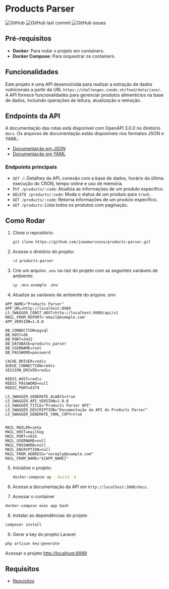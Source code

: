 # Products Parser

![GitHub](https://img.shields.io/github/license/joaomarcosns/products-parser)
![GitHub last commit](https://img.shields.io/github/last-commit/joaomarcosns/products-parser)
![GitHub issues](https://img.shields.io/github/issues/joaomarcosns/products-parser)

## Pré-requisitos

- **Docker**: Para rodar o projeto em containers.
- **Docker Compose**: Para orquestrar os containers.

## Funcionalidades

Este projeto é uma API desenvolvida para realizar a extração de dados nutricionais a partir da URL `https://challenges.coode.sh/food/data/json/`. A API fornece funcionalidades para gerenciar produtos alimentícios na base de dados, incluindo operações de leitura, atualização e remoção.

## Endpoints da API

A documentação das rotas está disponível com OpenAPI 3.0.0 no diretório `docs`. Os arquivos de documentação estão disponíveis nos formatos JSON e YAML:

- [Documentação em JSON](docs/api.json)
- [Documentação em YAML](docs/api.yml)

### Endpoints principais

- `GET /`: Detalhes da API, conexão com a base de dados, horário da última execução do CRON, tempo online e uso de memória.
- `PUT /products/:code`: Atualiza as informações de um produto específico.
- `DELETE /products/:code`: Muda o status de um produto para `trash`.
- `GET /products/:code`: Retorna informações de um produto específico.
- `GET /products`: Lista todos os produtos com paginação.

## Como Rodar

1. Clone o repositório:

   ```bash
   git clone https://github.com/joaomarcosns/products-parser.git

2. Acesse o diretório do projeto:

   ```bash
   cd products-parser
   ```

3. Crie um arquivo `.env` na raiz do projeto com as seguintes variáveis de ambiente:

   ```bash
   cp .env.example .env
   ```

4. Atualize as variáveis de ambiente do arquivo .env

```dosini
APP_NAME="Products Parser"
APP_URL=http://localhost:8989
L5_SWAGGER_CONST_HOST=http://localhost:8989/api/v1
MAIL_FROM_REPORT='email@exemple.com'
APP_VERSION=1.0.0

DB_CONNECTION=pgsql
DB_HOST=db
DB_PORT=5432
DB_DATABASE=products_parser
DB_USERNAME=root
DB_PASSWORD=password

CACHE_DRIVER=redis
QUEUE_CONNECTION=redis
SESSION_DRIVER=redis

REDIS_HOST=redis
REDIS_PASSWORD=null
REDIS_PORT=6379

L5_SWAGGER_GENERATE_ALWAYS=true
L5_SWAGGER_API_VERSION=1.0.0
L5_SWAGGER_TITLE="Products Parser API"
L5_SWAGGER_DESCRIPTION="Documentação da API do Products Parser"
L5_SWAGGER_GENERATE_YAML_COPY=true


MAIL_MAILER=smtp
MAIL_HOST=mailhog
MAIL_PORT=1025
MAIL_USERNAME=null
MAIL_PASSWORD=null
MAIL_ENCRYPTION=null
MAIL_FROM_ADDRESS="noreply@example.com"
MAIL_FROM_NAME="${APP_NAME}"
```

5. Inicialize o projeto:

   ```bash
   docker-compose up --build -d
   ```

6. Acesse a documentação da API em `http://localhost:3000/docs`.

7. Acessar o container

```sh
docker-compose exec app bash
```

8. Instalar as dependências do projeto

```sh
composer install
```

9. Gerar a key do projeto Laravel

```sh
php artisan key:generate
```

Acessar o projeto
[http://localhost:8989](http://localhost:8989)

## Requisitos

- [Requisitos](REQUIREMENTS.md)
